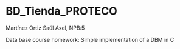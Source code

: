 # BD_Tienda_PROTECO

Martínez Ortiz Saúl Axel, NPB:5

Data base course homework:
    Simple implementation of a DBM in C
